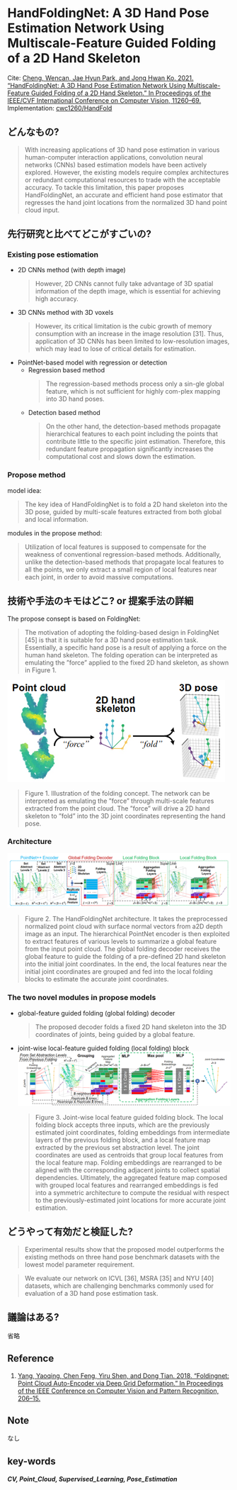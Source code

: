 # HandFoldingNet: A 3D Hand Pose Estimation Network Using Multiscale-Feature Guided Folding of a 2D Hand Skeleton

Cite: [Cheng, Wencan, Jae Hyun Park, and Jong Hwan Ko. 2021. “HandFoldingNet: A 3D Hand Pose Estimation Network Using Multiscale-Feature Guided Folding of a 2D Hand Skeleton.” In Proceedings of the IEEE/CVF International Conference on Computer Vision, 11260–69.](https://arxiv.org/abs/2108.05545)  
Implementation: [cwc1260/HandFold](https://github.com/cwc1260/HandFold)  

## どんなもの?
> With increasing applications of 3D hand pose estimation in various human-computer interaction applications, convolution neural networks (CNNs) based estimation models have been actively explored. However, the existing models require complex architectures or redundant computational resources to trade with the acceptable accuracy. To tackle this limitation, this paper proposes HandFoldingNet, an accurate and efficient hand pose estimator that regresses the hand joint locations from the normalized 3D hand point cloud input.

## 先行研究と比べてどこがすごいの?
### Existing pose estiomation
- 2D CNNs method (with depth image)
    > However, 2D CNNs cannot fully take advantage of 3D spatial information of the depth image, which is essential for achieving high accuracy.
- 3D CNNs method with 3D voxels
    > However, its critical limitation is the cubic growth of memory consumption with an increase in the image resolution [31]. Thus, application of 3D CNNs has been limited to low-resolution images, which may lead to lose of critical details for estimation. 
- PointNet-based model with regression or detection
    - Regression based method
        > The regression-based methods process only a sin-gle global feature, which is not sufficient for highly com-plex mapping into 3D hand poses.  
    - Detection based method
        > On the other hand, the detection-based methods propagate hierarchical features to each point including the points that contribute little to the specific joint estimation. Therefore, this redundant feature propagation significantly increases the computational cost and slows down the estimation. 

### Propose method
model idea: 
> The key idea of HandFoldingNet is to fold a 2D hand skeleton into the 3D pose, guided by multi-scale features extracted from both global and local information.

modules in the propose method:
> Utilization of local features is supposed to compensate for the weakness of conventional regression-based methods. Additionally, unlike the detection-based methods that propagate local features to all the points, we only extract a small region of local features near each joint, in order to avoid massive computations.


## 技術や手法のキモはどこ? or 提案手法の詳細
The propose consept is based on FoldingNet:
> The motivation of adopting the folding-based design in FoldingNet [45] is that it is suitable for a 3D hand pose estimation task. Essentially, a specific hand pose is a result of applying a force on the human hand skeleton. The folding operation can be interpreted as emulating the ”force” applied to the fixed 2D hand skeleton, as shown in Figure 1.

![fig1](img/HA3HPENUMGFoa2HS/fig1.png)

> Figure 1. Illustration of the folding concept. The network can be interpreted as emulating the ”force” through multi-scale features extracted from the point cloud. The ”force” will drive a 2D hand skeleton to ”fold” into the 3D joint coordinates representing the hand pose. 

### Architecture

![fig2](img/HA3HPENUMGFoa2HS/fig2.png)
> Figure 2. The HandFoldingNet architecture. It takes the preprocessed normalized point cloud with surface normal vectors from a2D depth image as an input. The hierarchical PointNet encoder is then exploited to extract features of various levels to summarize a global feature from the input point cloud. The global folding decoder receives the global feature to guide the folding of a pre-defined 2D hand skeleton into the initial joint coordinates. In the end, the local features near the initial joint coordinates are grouped and fed into the local folding blocks to estimate the accurate joint coordinates. 

### The two novel modules in propose models
- global-feature guided folding (global folding) decoder  
    > The proposed decoder folds a fixed 2D hand skeleton into the 3D coordinates of joints, being guided by a global feature.
- joint-wise local-feature guided folding (local folding) block  
    ![fig3](img/HA3HPENUMGFoa2HS/fig3.png)
    > Figure 3. Joint-wise local feature guided folding block. The local folding block accepts three inputs, which are the previously estimated joint coordinates, folding embeddings from intermediate layers of the previous folding block, and a local feature map extracted by the previous set abstraction level. The joint coordinates are used as centroids that group local features from the local feature map. Folding embeddings are rearranged to be aligned with the corresponding adjacent joints to collect spatial dependencies. Ultimately, the aggregated feature map composed with grouped local features and rearranged embeddings is fed into a symmetric architecture to compute the residual with respect to the previously-estimated joint locations for more accurate joint estimation. 

## どうやって有効だと検証した?
> Experimental results show that the proposed model outperforms the existing methods on three hand pose benchmark datasets with the lowest model parameter requirement.

> We evaluate our network on ICVL [36], MSRA [35] and NYU [40] datasets, which are challenging benchmarks commonly used for evaluation of a 3D hand pose estimation task.

## 議論はある?
省略

## Reference
1. [Yang, Yaoqing, Chen Feng, Yiru Shen, and Dong Tian. 2018. “Foldingnet: Point Cloud Auto-Encoder via Deep Grid Deformation.” In Proceedings of the IEEE Conference on Computer Vision and Pattern Recognition, 206–15.](https://openaccess.thecvf.com/content_cvpr_2018/html/Yang_FoldingNet_Point_Cloud_CVPR_2018_paper.html)

## Note
なし

## key-words
##### CV, Point_Cloud, Supervised_Learning, Pose_Estimation

